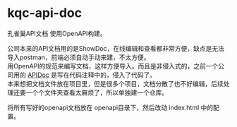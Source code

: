 # kqc-api-doc
孔雀巢API文档 使用OpenAPI构建。     

公司本来的API文档用的是ShowDoc，在线编辑和查看都非常方便，缺点是无法导入postman，前端必须自动手动来建，不太方便。   
用OpenAPI的规范来编写文档，这样方便导入。而且是非侵入式的，之前一个公司用的 [APIDoc](https://apidocjs.com/) 是写在代码注释中的，侵入了代码了。   
本来想把文档文件放在项目里，但是很多个项目，文档分散了也不好编辑，后续处理还要一个个文件夹查看太麻烦了，所以单独建一个仓库。    

将所有写好的openapi文档放在 openapi目录下，然后改动 index.html 中的配置。   


